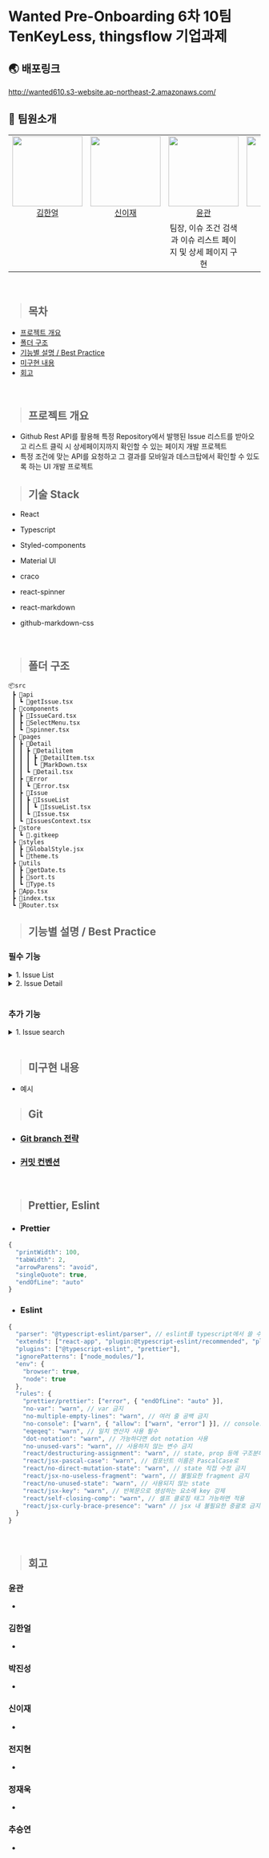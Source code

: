 # Wanted Pre-Onboarding 6차 10팀 TenKeyLess, thingsflow 기업과제

## 🌏 배포링크

http://wanted610.s3-website.ap-northeast-2.amazonaws.com/

## 👋 팀원소개

<table>
    <tr>
        <td height="140px" align="center"> <a href="https://github.com/HE-SW">
            <img src="https://avatars.githubusercontent.com/HE-SW" width="140px" /> <br>김한얼</a> <br></td>
        <td height="140px" align="center"> <a href="https://github.com/eazae">
            <img src="https://avatars.githubusercontent.com/eazae" width="140px" /> <br>신이재</a> <br></td>
        <td height="140px" align="center"> <a href="https://github.com/blackgar">
            <img src="https://avatars.githubusercontent.com/blackgar" width="140px" /> <br>윤관 </a> <br></td>
        <td height="140px" align="center"> <a href="https://github.com/jihyun-jeon">
          <img src="https://avatars.githubusercontent.com/jihyun-jeon" width="140px" /> <br> 전지현</a> <br></td>
        <td height="140px" align="center"> <a href="https://github.com/Dev-jwJeong">
            <img src="https://avatars.githubusercontent.com/Dev-jwJeong" width="140px" /> <br>정재욱</a> <br></td>
        <td height="140px" align="center"> <a href="https://github.com/qkrwlstjd">
            <img src="https://avatars.githubusercontent.com/qkrwlstjd" width="140px" /> <br> 박진성 </a> <br></td>
        <td height="140px" align="center"> <a href="https://github.com/seungyeonchoo">
            <img src="https://avatars.githubusercontent.com/seungyeonchoo" width="140px" /> <br> 추승연 </a> <br></td>
    </tr>
<tr>
        <td align="center"></td>
        <td align="center"></td>
        <td align="center">팀장, 이슈 조건 검색과 이슈 리스트 페이지 및 상세 페이지 구현</td>
        <td align="center"></td>
        <td align="center"></td>
        <td align="center"></td>
        <td align="center"></td>
    </tr>
</table>
<br>

> ## 목차

- [프로젝트 개요](#프로젝트-개요)
- [폴더 구조](#폴더-구조)
- [기능별 설명 / Best Practice](#기능별-설명--best-practice)
- [미구현 내용](#미구현-내용)
- [회고](#회고)

<br>

> ## 프로젝트 개요

- Github Rest API를 활용해 특정 Repository에서 발행된 Issue 리스트를 받아오고 리스트 클릭 시 상세페이지까지 확인할 수 있는 페이지 개발 프로젝트
- 특정 조건에 맞는 API를 요청하고 그 결과를 모바일과 데스크탑에서 확인할 수 있도록 하는 UI 개발 프로젝트

> ## 기술 Stack

- React
- Typescript
- Styled-components
- Material UI
- craco
- react-spinner
- react-markdown
- github-markdown-css

  <br>

> ## 폴더 구조

```
📦src
 ┣ 📂api
 ┃ ┗ 📜getIssue.tsx
 ┣ 📂components
 ┃ ┣ 📜IssueCard.tsx
 ┃ ┣ 📜SelectMenu.tsx
 ┃ ┗ 📜spinner.tsx
 ┣ 📂pages
 ┃ ┣ 📂Detail
 ┃ ┃ ┣ 📂Detailitem
 ┃ ┃ ┃ ┣ 📜DetailItem.tsx
 ┃ ┃ ┃ ┗ 📜MarkDown.tsx
 ┃ ┃ ┗ 📜Detail.tsx
 ┃ ┣ 📂Error
 ┃ ┃ ┗ 📜Error.tsx
 ┃ ┣ 📂Issue
 ┃ ┃ ┣ 📂IssueList
 ┃ ┃ ┃ ┗ 📜IssueList.tsx
 ┃ ┃ ┗ 📜Issue.tsx
 ┃ ┗ 📜IssuesContext.tsx
 ┣ 📂store
 ┃ ┗ 📜.gitkeep
 ┣ 📂styles
 ┃ ┣ 📜GlobalStyle.jsx
 ┃ ┗ 📜theme.ts
 ┣ 📂utils
 ┃ ┣ 📜getDate.ts
 ┃ ┣ 📜sort.ts
 ┃ ┗ 📜Type.ts
 ┣ 📜App.tsx
 ┣ 📜index.tsx
 ┗ 📜Router.tsx
```

> ## 기능별 설명 / Best Practice

### 필수 기능

  <details>
    <summary>1. Issue List </summary>

    1. 이슈 목록 API 활용
      - Github Rest API를 활용해서 API 요청
      - 요청한 API는 ContextAPI를 활용해 state관리 및 reducer를 활용한 dispatch로 값 변환. 최초 state 값에 isLoading과 isError이라는 값을 추가해 로딩 중과 에러 발생 여부를 하나의 state로 관리하도록 지정
      - 각 API 요청은 api/getIssue.tsx에 모듈화

    2. open 상태의 이슈 중 코멘트가 많은 순으로 정렬
      - Github Rest API에서 Issue를 받아오는 API 요청 query parameter 중 sort, state, perPage, page를 활용해 코멘트 많은 순으로 open 상태인 Issue를 원하는 페이지별 개수와 원하는 페이지로 받아올 수 있게 API 요청 함수 구현(api/getIssue.tsx)
      - 추가적으로 각 상태별 API 요청을 할 수 있도록 구현(추가 기능 Issue Search 참고)

    3. 각 행에는 이슈번호, 이슈제목, 작성자, 코멘트수 표시
      - 각 행에 이슈번호, 이슈제목, 작성자, 코멘트 수를 표시하고 추가적으로 프로필 이미지와 언제 작성했는지에 대한 SNS 형식의 시간(O분 전, O시간 전 등)으로 표시 추가

    4. 다섯번째 셀 광고 이미지 출력
      - map함수를 실행하면서 넘겨주는 인덱스 값을 활용해 5번째 칸에는 광고 이미지가 들어갈 수 있도록 구현
      - thingflow 홈페이지로 새창이 뜨게 구현(window.open())

    5. 화면 아래로 스크롤 할 시 목록 추가 로딩(인피니티 스크롤)
      - IntersectionObserver을 활용해서 특정 태그에 도달하게 되면 그 부분을 인식해 page 값을 이전 값 보다 +1 해주고 그에 맞는 페이지를 API 요청하여 받아온 다음 지금까지 랜더링된 값들의 뒤에 스프레드 연산자로 추가해주어서 인피니티 스크롤 구현.
      - 데이터 API 요청간 로딩 표시를 spinner로 표현(components/spinner.tsx)

  </details>

  <details>
    <summary>2. Issue Detail </summary>

    1. 이슈의 상세 내용 표시
      - 이슈의 상세 내용 API 요청을 ContextAPI로 저장하여 state를 통한 관리(Issue List와 같은 메커니즘)

    2. ‘이슈번호, 이슈제목, 작성자, 작성일, 코멘트 수, 작성자 프로필 이미지, 본문' 표시
      - Issue List에서 보여주던 카드 형식을 같이 활용하여 윗부분에 이슈번호, 이슈제목, 작성자, 작성일, 코멘트 수를 표시하고 아래에 따로 분리해서 본문 내용이 보이도록 구현
      - 본문 내용의 경우 Markdown 형태라 react-Markdown 라이브러리와 gitgub-markdown-css 라이브러리를 활용해서 UI 개선

  </details>

<br/>

### 추가 기능

<details>
    <summary>1. Issue search </summary>

    1. 이슈 검색 기능 추가
      - state, sort, perPage, page 각 값을 query parameter로 API 요청을 보낼 수 있도록 API 요청 함수를 구현했고, 각 값들의 default 값을 주어 Github Rest API DefaultValue와 일치 시키도록 구현
      - Select로 state, sort를 선택하고 page 값들은 입력할 수 있도록 구현
      - 검색 시 랜더링을 새로하여 원하는 데이터들이 나올 수 있도록 하고 Infinite scroll도 정상 작동하도록 구현

  </details>

<br>

> ## 미구현 내용

- 예시

> ## Git

- ### [Git branch 전략](https://github.com/wanted-pre-onboarding-fe-6-10/I.M.LAB/wiki/Git-branch-%EC%A0%84%EB%9E%B5)

- ### [커밋 컨벤션](https://github.com/wanted-pre-onboarding-fe-6-10/I.M.LAB/wiki/%EC%BB%A4%EB%B0%8B-%EC%BB%A8%EB%B2%A4%EC%85%98)

<br>

> ## Prettier, Eslint

- ### Prettier

```javascript
{
  "printWidth": 100,
  "tabWidth": 2,
  "arrowParens": "avoid",
  "singleQuote": true,
  "endOfLine": "auto"
}
```

- ### Eslint

```javascript
{
  "parser": "@typescript-eslint/parser", // eslint를 typescript에서 쓸 수 있도록 변환해줌
  "extends": ["react-app", "plugin:@typescript-eslint/recommended", "plugin:prettier/recommended"],
  "plugins": ["@typescript-eslint", "prettier"],
  "ignorePatterns": ["node_modules/"],
  "env": {
    "browser": true,
    "node": true
  },
  "rules": {
    "prettier/prettier": ["error", { "endOfLine": "auto" }],
    "no-var": "warn", // var 금지
    "no-multiple-empty-lines": "warn", // 여러 줄 공백 금지
    "no-console": ["warn", { "allow": ["warn", "error"] }], // console.log() 금지
    "eqeqeq": "warn", // 일치 연산자 사용 필수
    "dot-notation": "warn", // 가능하다면 dot notation 사용
    "no-unused-vars": "warn", // 사용하지 않는 변수 금지
    "react/destructuring-assignment": "warn", // state, prop 등에 구조분해 할당 적용
    "react/jsx-pascal-case": "warn", // 컴포넌트 이름은 PascalCase로
    "react/no-direct-mutation-state": "warn", // state 직접 수정 금지
    "react/jsx-no-useless-fragment": "warn", // 불필요한 fragment 금지
    "react/no-unused-state": "warn", // 사용되지 않는 state
    "react/jsx-key": "warn", // 반복문으로 생성하는 요소에 key 강제
    "react/self-closing-comp": "warn", // 셀프 클로징 태그 가능하면 적용
    "react/jsx-curly-brace-presence": "warn" // jsx 내 불필요한 중괄호 금지
  }
}

```

<br>

> ## 회고

### 윤관

-

### 김한얼

-

### 박진성

-

### 신이재

-

### 전지현

-

### 정재욱

-

### 추승연

-
